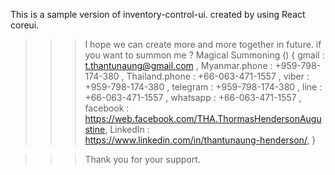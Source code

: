 This is a sample version of inventory-control-ui. created by using React coreui.

>>> I hope we can create more and more together in future. 
>>> if you want to summon me ?
>>> Magical Summoning () {
        gmail           : t.thantunaung@gmail.com , 
        Myanmar.phone   : +959-798-174-380 ,
        Thailand.phone  : +66-063-471-1557 ,
        viber           : +959-798-174-380 ,
        telegram        : +959-798-174-380 ,
        line            : +66-063-471-1557 ,
        whatsapp        : +66-063-471-1557 ,
        facebook        : https://web.facebook.com/THA.ThormasHendersonAugustine,
        LinkedIn        : https://www.linkedin.com/in/thantunaung-henderson/,
    } 


>>>Thank you for your support.